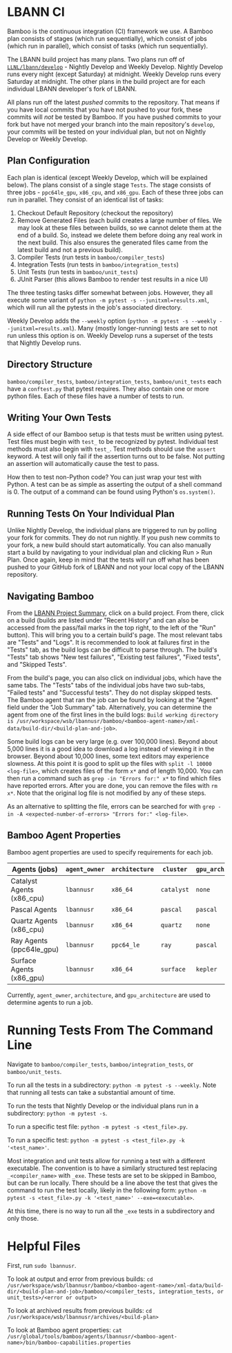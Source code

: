 # LBANN CI

Bamboo is the continuous integration (CI) framework we use. A Bamboo plan consists of stages (which run sequentially), which consist of jobs (which run in parallel), which consist of tasks (which run sequentially).

The LBANN build project has many plans. Two plans run off of [`LLNL/lbann/develop`](https://github.com/LLNL/lbann/tree/develop "https://github.com/LLNL/lbann/tree/develop") - Nightly Develop and Weekly Develop. Nightly Develop runs every night (except Saturday) at midnight. Weekly Develop runs every Saturday at midnight. The other plans in the build project are for each individual LBANN developer's fork of LBANN.

All plans run off the latest *pushed* commits to the repository. That means if you have local commits that you have not pushed to your fork, these commits will *not* be tested by Bamboo. If you have pushed commits to your fork but have not merged your branch into the main repository's `develop`, your commits will be tested on your individual plan, but not on Nightly Develop or Weekly Develop.

## Plan Configuration
Each plan is identical (except Weekly Develop, which will be explained below). The plans consist of a single stage `Tests`. The stage consists of three jobs - `ppc64le_gpu`, `x86_cpu`, and `x86_gpu`. Each of these three jobs can run in parallel. They consist of an identical list of tasks:
1. Checkout Default Repository (checkout the repository)
2. Remove Generated Files (each build creates a large number of files. We may look at these files between builds, so we cannot delete them at the end of a build. So, instead we delete them before doing any real work in the next build. This also ensures the generated files came from the latest build and not a previous build).
3. Compiler Tests (run tests in `bamboo/compiler_tests`)
4. Integration Tests (run tests in `bamboo/integration_tests`)
5. Unit Tests (run tests in `bamboo/unit_tests`)
6. JUnit Parser (this allows Bamboo to render test results in a nice UI)

The three testing tasks differ somewhat between jobs. However, they all execute some variant of `python -m pytest -s --junitxml=results.xml`, which will run all the pytests in the job's associated directory.

Weekly Develop adds the `--weekly` option (`python -m pytest -s --weekly --junitxml=results.xml`). Many (mostly longer-running) tests are set to not run unless this option is on. Weekly Develop runs a superset of the tests that Nightly Develop runs.

## Directory Structure

`bamboo/compiler_tests`, `bamboo/integration_tests`, `bamboo/unit_tests` each have a `conftest.py` that pytest requires. They also contain one or more python files. Each of these files have a number of tests to run. 

## Writing Your Own Tests

A side effect of our Bamboo setup is that tests must be written using pytest. Test files must begin with `test_` to be recognized by pytest. Individual test methods must also begin with `test_`. Test methods should use the `assert` keyword. A test will only fail if the assertion turns out to be false. Not putting an assertion will automatically cause the test to pass.

How then to test non-Python code? You can just wrap your test with Python. A test can be as simple as asserting the output of a shell command is 0. The output of a command can be found using Python's `os.system()`.

## Running Tests On Your Individual Plan

Unlike Nightly Develop, the individual plans are triggered to run by polling your fork for commits. They do not run nightly. If you push new commits to your fork, a new build should start automatically. You can also manually start a build by navigating to your individual plan and clicking Run > Run Plan. Once again, keep in mind that the tests will run off what has been pushed to your GitHub fork of LBANN and not your local copy of the LBANN repository.

## Navigating Bamboo

From the [LBANN Project Summary](https://lc.llnl.gov/bamboo/browse/LBANN "https://lc.llnl.gov/bamboo/browse/LBANN"), click on a build project. From there, click on a build (builds are listed under "Recent History" and can also be accessed from the pass/fail marks in the top right, to the left of the "Run" button). This will bring you to a certain build's page. The most relevant tabs are "Tests" and "Logs". It is recommended to look at failures first in the "Tests" tab, as the build logs can be difficult to parse through. The build's "Tests" tab shows "New test failures", "Existing test failures", "Fixed tests", and "Skipped Tests".

From the build's page, you can also click on individual	jobs, which have the same tabs. The "Tests" tabs of the individual jobs have two sub-tabs, "Failed tests" and "Successful tests". They do not display skipped tests. The Bamboo agent that ran the job can be found by looking at the "Agent" field under the "Job Summary" tab. Alternatively, you can determine the agent from one of the first lines in the build logs: `Build working directory is /usr/workspace/wsb/lbannusr/bamboo/<bamboo-agent-name>/xml-data/build-dir/<build-plan-and-job>`.

Some build logs can be very large (e.g. over 100,000 lines). Beyond about 5,000 lines it is a good idea to download a log instead of viewing it in the browser. Beyond about 10,000 lines, some text editors may experience slowness. At this point it is good to split up the files with `split -l 10000 <log-file>`, which creates files of the form `x*` and of length 10,000. You can then run a command such as `grep -in "Errors for:" x*` to find which files have reported errors. After you are done, you can remove the files with `rm x*`. Note that the original log file is not modified by any of these steps.

As an alternative to splitting the file, errors can be searched for with `grep -in -A <expected-number-of-errors> "Errors for:" <log-file>`.

## Bamboo Agent Properties

Bamboo agent properties are used to specify requirements for each job.

| Agents (jobs)              | `agent_owner` | `architecture` | `cluster`  | `gpu_architecture` | `sys_type`             |
| ---                        | ---           | ---            | ---        | ---                | ---                    |
| Catalyst Agents (x86_cpu)  | `lbannusr`    | `x86_64`       | `catalyst` | `none`             | `toss_3_x86_64_ib`     |
| Pascal Agents              | `lbannusr`    | `x86_64`       | `pascal`   | `pascal`           | `chaos_6_x86_64_ib`    |
| Quartz Agents (x86_cpu)    | `lbannusr`    | `x86_64`	      |	`quartz`   | `none`		| `toss_3_x86_64_ib`     |
| Ray Agents (ppc64le_gpu)   | `lbannusr`    | `ppc64_le`     | `ray`      | `pascal`           | `blueos_3_ppc64le_ib`  |
| Surface Agents (x86_gpu)   | `lbannusr`    | `x86_64`       | `surface`  | `kepler`           | `chaos_5_x86_64_ib`    |

Currently, `agent_owner`, `architecture`, and `gpu_architecture` are used to determine agents to run a job.

# Running Tests From The Command Line

Navigate to `bamboo/compiler_tests`, `bamboo/integration_tests`, or `bamboo/unit_tests`.

To run all the tests in a subdirectory: `python -m pytest -s --weekly`. Note that running all tests can take a substantial amount of time.

To run the tests that Nightly Develop or the individual plans run in a subdirectory: `python -m pytest -s`.

To run a specific test file: `python -m pytest -s <test_file>.py`.

To run a specific test: `python -m pytest -s <test_file>.py -k '<test_name>'`.

Most integration and unit tests allow for running a test with a different executable. The convention is to have a similarly structured test replacing `_<compiler_name>` with `_exe`. These tests are set to be skipped in Bamboo, but can be run locally. There should be a line above the test that gives the command to run the test locally, likely in the following form: `python -m pytest -s <test_file>.py -k '<test_name>' --exe=<executable>`.

At this time, there is no way to run all the `_exe` tests in a subdirectory and only those.

# Helpful Files

First, run `sudo lbannusr`.

To look at output and error from previous builds: `cd /usr/workspace/wsb/lbannusr/bamboo/<bamboo-agent-name>/xml-data/build-dir/<build-plan-and-job>/bamboo/<compiler_tests, integration_tests, or unit_tests>/<error or output>`

To look at archived results from previous builds: `cd /usr/workspace/wsb/lbannusr/archives/<build-plan>`

To look at Bamboo agent properties: `cat /usr/global/tools/bamboo/agents/lbannusr/<bamboo-agent-name>/bin/bamboo-capabilities.properties`

